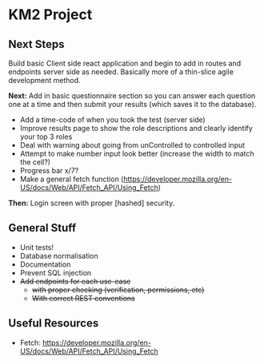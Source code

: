 # KM2 Project
## Next Steps
Build basic Client side react application and begin to add in routes and endpoints server side as needed.
Basically more of a thin-slice agile development method.

**Next:** Add in basic questionnaire section so you can answer each question one at a time and then submit your results (which saves it to the database).
- Add a time-code of when you took the test (server side)
- Improve results page to show the role descriptions and clearly identify your top 3 roles
- Deal with warning about going from unControlled to controlled input
- Attempt to make number input look better (increase the width to match the cell?)
- Progress bar x/7?
- Make a general fetch function (https://developer.mozilla.org/en-US/docs/Web/API/Fetch_API/Using_Fetch)

**Then:** Login screen with proper [hashed] security.

## General Stuff
- Unit tests!
- Database normalisation
- Documentation
- Prevent SQL injection
- ~~Add endpoints for each use-case~~
    - ~~with proper checking (verification, permissions, etc)~~
    - ~~With correct REST conventions~~ 

## Useful Resources
- Fetch: https://developer.mozilla.org/en-US/docs/Web/API/Fetch_API/Using_Fetch